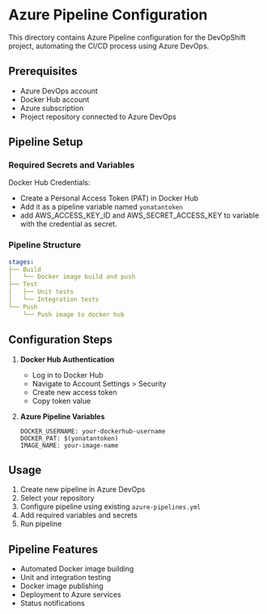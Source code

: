 # Azure Pipeline Configuration

This directory contains Azure Pipeline configuration for the DevOpShift project, automating the CI/CD process using Azure DevOps.

## Prerequisites

- Azure DevOps account
- Docker Hub account
- Azure subscription
- Project repository connected to Azure DevOps

## Pipeline Setup

### Required Secrets and Variables

Docker Hub Credentials:
   - Create a Personal Access Token (PAT) in Docker Hub
   - Add it as a pipeline variable named `yonatantoken`
   - add  AWS_ACCESS_KEY_ID and AWS_SECRET_ACCESS_KEY to variable with the credential as secret.

### Pipeline Structure

```yaml
stages:
├── Build
│   └── Docker image build and push
├── Test
│   ├── Unit tests
│   └── Integration tests
└── Push
    └── Push image to docker hub
```

## Configuration Steps

1. **Docker Hub Authentication**
   - Log in to Docker Hub
   - Navigate to Account Settings > Security
   - Create new access token
   - Copy token value

2. **Azure Pipeline Variables**
   ```
   DOCKER_USERNAME: your-dockerhub-username
   DOCKER_PAT: $(yonatantoken)
   IMAGE_NAME: your-image-name
   ```

## Usage

1. Create new pipeline in Azure DevOps
2. Select your repository
3. Configure pipeline using existing `azure-pipelines.yml`
4. Add required variables and secrets
5. Run pipeline

## Pipeline Features

- Automated Docker image building
- Unit and integration testing
- Docker image publishing
- Deployment to Azure services
- Status notifications